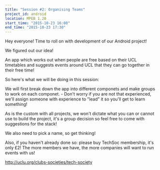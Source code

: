 ```yaml
---
title: "Session #2: Organising Teams"
project_id: android
location: MPEB 1.20
start_time: "2015-10-23 16:00"
end_time: "2015-10-23 17:30"
---
```


Hey everyone! Time to roll on with development of our Android project!

We figured out our idea!

An app which works out when people are free based on their UCL timetables and suggests events around UCL that they can go together in their free time!

So here's what we will be doing in this session:

We will first break down the app into different componets and make groups to work on each componet. - Don't worry if you are not that experienced, we'll assign someone with experience to "lead" it so you'll get to learn something!

As is the custom with all projects, we won't dictate what you can or cannot use to build the project, it's a group decision so feel free to come with suggestions for the stack!

We also need to pick a name, so get thinking!

Also, if you haven't already done so: please buy TechSoc membership, it's only £2! The more members we have, the more companies will want to run events with us!

<http://uclu.org/clubs-societies/tech-society>
